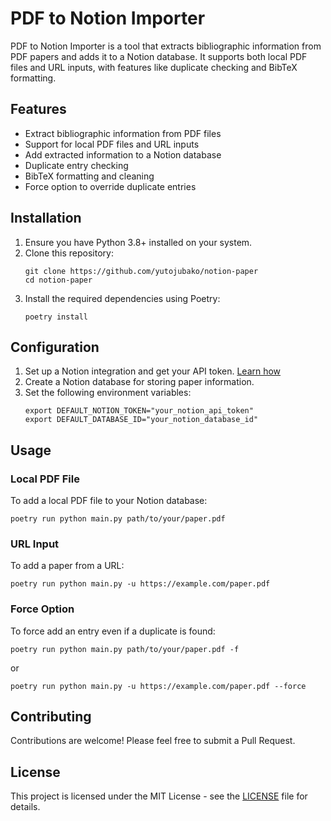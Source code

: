 # PDF to Notion Importer

PDF to Notion Importer is a tool that extracts bibliographic information from PDF papers and adds it to a Notion database. It supports both local PDF files and URL inputs, with features like duplicate checking and BibTeX formatting.

## Features

- Extract bibliographic information from PDF files
- Support for local PDF files and URL inputs
- Add extracted information to a Notion database
- Duplicate entry checking
- BibTeX formatting and cleaning
- Force option to override duplicate entries

## Installation

1. Ensure you have Python 3.8+ installed on your system.
2. Clone this repository:
   ```
   git clone https://github.com/yutojubako/notion-paper
   cd notion-paper
   ```
3. Install the required dependencies using Poetry:
   ```
   poetry install
   ```

## Configuration

1. Set up a Notion integration and get your API token. [Learn how](https://developers.notion.com/docs/getting-started)
2. Create a Notion database for storing paper information.
3. Set the following environment variables:
   ```
   export DEFAULT_NOTION_TOKEN="your_notion_api_token"
   export DEFAULT_DATABASE_ID="your_notion_database_id"
   ```

## Usage

### Local PDF File

To add a local PDF file to your Notion database:

```
poetry run python main.py path/to/your/paper.pdf
```

### URL Input

To add a paper from a URL:

```
poetry run python main.py -u https://example.com/paper.pdf
```

### Force Option

To force add an entry even if a duplicate is found:

```
poetry run python main.py path/to/your/paper.pdf -f
```

or

```
poetry run python main.py -u https://example.com/paper.pdf --force
```

## Contributing

Contributions are welcome! Please feel free to submit a Pull Request.

## License

This project is licensed under the MIT License - see the [LICENSE](LICENSE) file for details.
